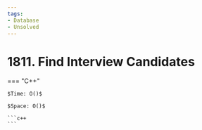 ```yaml
---
tags:
- Database
- Unsolved
---
```



# 1811. Find Interview Candidates

=== "C++"

    $Time: O()$

    $Space: O()$

    ```c++
    ```